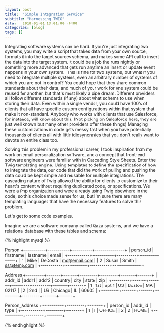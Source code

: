 ```yaml
---
layout: post
title:  "Simple Integration Service"
subtitle: "Harnessing TWIG"
date:   2019-01-01 13:01:00 -0400
categories: [blog]
tags: []
---
```


Integrating software systems can be hard. If you're just integrating two systems, you may write a script that takes data from your own source, formats it into the target sources schema, and makes some API call to insert the data into the target system. It could be a job the runs nightly or something more advanced that gets run anytime an insert or update event happens in your own system.  This is fine for two systems, but what if you need to integrate multiple systems, even an arbitrary number of systems of which you are not in control? You could hope that they share common standards about their data, and much of your work for one system could be reused for another, but that's most likely a pipe dream. Different providers all follow different standards (if any) about what schema to use when storing their data. Even within a single vendor, you could have 100's of clients that all have specific custom configurations within that system that make it non-standard. Anybody who works with clients that use Salesforce, for instance, will know about this. (Not picking on Salesforce here, they are just well known but many other providers offer these things) Managing these customizations in code gets messy fast when you have potentially thousands of clients all with little idiosyncrasies that you don't really want to devote an entire class too.

Solving this problem in my professional career, I took inspiration from my work on email personalization software, and a concept that front-end software engineers were familiar with in Cascading Style Sheets. Enter the Twig templating engine. Using templates to define the specification of how to integrate the data, our code that did the work of pulling and pushing the data could be kept simple and reusable for multiple integrations. The cascading nature of Twig allowed the ability for clients to customize to their heart's content without requiring duplicated code, or specifications. We were a Php organization and were already using Twig elsewhere in the code, so this choice made sense for us, but I'm sure there are many templating languages that have the necessary features to solve this problem.

Let's get to some code examples.

Imagine we are a software company called Qaza systems, and we have a relational database with these tables and schema:

{% highlight mysql %}

Person
+-----------+-----------+----------+---------------+
| person_id | firstname | lastname |     email     |
+-----------+-----------+----------+---------------+
|         1 | Mike      | DeCosta  | md@email.com  |
|         2 | Susan     | Smith    | ss@temp.com   |
+-----------+-----------+----------+---------------+

Address
+---------+-------+-------+---------+---------+-------+-------+
| addr_id | addr1 | addr2 | country |  city   | state |  zip  |
+---------+-------+-------+---------+---------+-------+-------+
|       1 | 1st   | apt 1 | US      | Boston  |    MA | 02117 |
|       2 | 2nd   |       | US      | Chicago |    IL | 60605 |
+---------+-------+-------+---------+---------+-------+-------+

Person_Address
+-----------+---------+--------+
| person_id | addr_id |  type  |
+-----------+---------+--------+
|         1 |       1 | OFFICE |
|         2 |       2 | HOME   |
+-----------+---------+--------+

{% endhighlight %}
